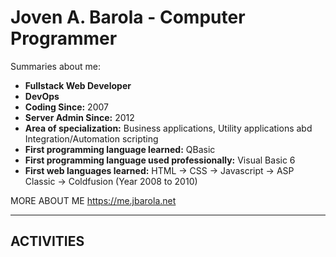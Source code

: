#  Joven A. Barola - Computer Programmer
Summaries about me:
- **Fullstack Web Developer**
- **DevOps**
- **Coding Since:** 2007
- **Server Admin Since:** 2012
- **Area of specialization:** Business applications, Utility applications abd Integration/Automation scripting
- **First programming language learned:** QBasic
- **First programming language used professionally:** Visual Basic 6
- **First web languages learned:** HTML -> CSS -> Javascript -> ASP Classic -> Coldfusion (Year 2008 to 2010)

MORE ABOUT ME https://me.jbarola.net

<hr>

## ACTIVITIES

